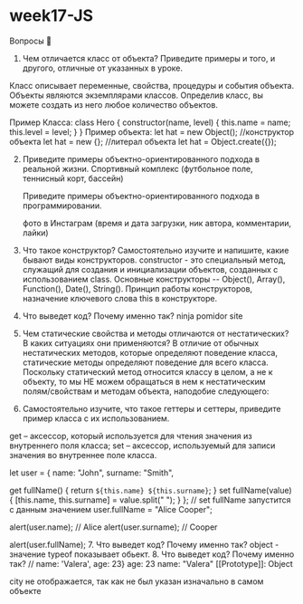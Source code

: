 # week17-JS

Вопросы 💎

1. Чем отличается класс от объекта? Приведите примеры и того, и другого, отличные от указанных в уроке.

Класс описывает переменные, свойства, процедуры и события объекта. Объекты являются экземплярами классов. Определив класс, вы можете создать из него любое количество объектов.

Пример Классa: 
class Hero {
	constructor(name, level) {
		this.name = name;
		this.level = level;
	}
}
Пример объекта:
let hat = new Object(); //конструктор объекта
let hat = new {}; //литерал объекта
let hat = Object.create({}); 

2. Приведите примеры объектно-ориентированного подхода в реальной жизни. 
    Спортивный комплекс (футбольное поле, теннисный корт, бассейн)
    
    Приведите примеры объектно-ориентированного подхода в программировании. 
    
    фото в Инстаграм (время и дата загрузки, ник автора, комментарии, лайки)
    
3. Что такое конструктор? Самостоятельно изучите и напишите, какие бывают виды конструкторов.
constructor - это специальный метод, служащий для создания и инициализации объектов, созданных с использованием class.
Основные конструкторы -- Object(), Array(), Function(), Date(), String(). Принцип работы конструкторов, назначение ключевого слова this в конструкторе.

4. Что выведет код? Почему именно так?
ninja
pomidor
site
5. Чем статические свойства и методы отличаются от нестатических? В каких ситуациях они применяются?
В отличие от обычных нестатических методов, которые определяют поведение класса, статические методы определяют поведение для всего класса. Поскольку статический метод относится классу в целом, а не к объекту, то мы НЕ можем обращаться в нем к нестатическим полям/свойствам и методам объекта, наподобие следующего:
6. Самостоятельно изучите, что такое геттеры и сеттеры, приведите пример класса с их использованием.

get – аксессор, который используется для чтения значения из внутреннего поля класса; 
set – аксессор, используемый для записи значения во внутреннее поле класса.

let user = {
  name: "John",
  surname: "Smith",

  get fullName() {
    return `${this.name} ${this.surname}`;
  }
  set fullName(value) {
    [this.name, this.surname] = value.split(" ");
  }
};
// set fullName запустится с данным значением
user.fullName = "Alice Cooper";

alert(user.name); // Alice
alert(user.surname); // Cooper

alert(user.fullName);
7. Что выведет код? Почему именно так?
object - значение typeof показывает обьект.
8.  Что выведет код? Почему именно так?
//
name: 'Valera', age: 23}
age: 23
name: "Valera"
[[Prototype]]: Object

city не отображается, так как не был указан изначально в самом объекте 
